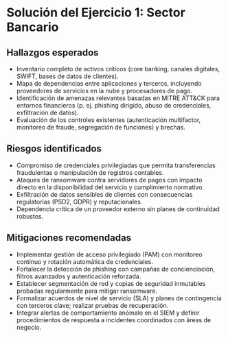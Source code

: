 # Solución del Ejercicio 1: Sector Bancario

## Hallazgos esperados
- Inventario completo de activos críticos (core banking, canales digitales, SWIFT, bases de datos de clientes).
- Mapa de dependencias entre aplicaciones y terceros, incluyendo proveedores de servicios en la nube y procesadores de pago.
- Identificación de amenazas relevantes basadas en MITRE ATT&CK para entornos financieros (p. ej. phishing dirigido, abuso de credenciales, exfiltración de datos).
- Evaluación de los controles existentes (autenticación multifactor, monitoreo de fraude, segregación de funciones) y brechas.

## Riesgos identificados
- Compromiso de credenciales privilegiadas que permita transferencias fraudulentas o manipulación de registros contables.
- Ataques de ransomware contra servidores de pagos con impacto directo en la disponibilidad del servicio y cumplimiento normativo.
- Exfiltración de datos sensibles de clientes con consecuencias regulatorias (PSD2, GDPR) y reputacionales.
- Dependencia crítica de un proveedor externo sin planes de continuidad robustos.

## Mitigaciones recomendadas
- Implementar gestión de acceso privilegiado (PAM) con monitoreo continuo y rotación automática de credenciales.
- Fortalecer la detección de phishing con campañas de concienciación, filtros avanzados y autenticación reforzada.
- Establecer segmentación de red y copias de seguridad inmutables probadas regularmente para mitigar ransomware.
- Formalizar acuerdos de nivel de servicio (SLA) y planes de contingencia con terceros clave; realizar pruebas de recuperación.
- Integrar alertas de comportamiento anómalo en el SIEM y definir procedimientos de respuesta a incidentes coordinados con áreas de negocio.
